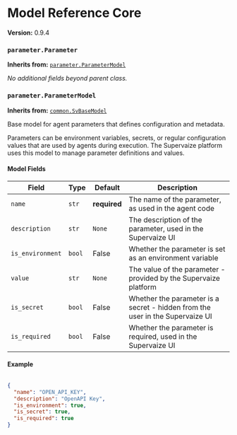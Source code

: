 # Model Reference Core

**Version:** 0.9.4

### `parameter.Parameter`

**Inherits from:** [`parameter.ParameterModel`](#parameter-parametermodel)

_No additional fields beyond parent class._

### `parameter.ParameterModel`

**Inherits from:** [`common.SvBaseModel`](../model_extra.md#common-svbasemodel)

Base model for agent parameters that defines configuration and metadata.

Parameters can be environment variables, secrets, or regular configuration values
that are used by agents during execution. The Supervaize platform uses this
model to manage parameter definitions and values.

#### Model Fields

| Field | Type | Default | Description |
|---|---|---|---|
| `name` | `str` | **required** | The name of the parameter, as used in the agent code |
| `description` | `str` | `None` | The description of the parameter, used in the Supervaize UI |
| `is_environment` | `bool` | False | Whether the parameter is set as an environment variable |
| `value` | `str` | `None` | The value of the parameter - provided by the Supervaize platform |
| `is_secret` | `bool` | False | Whether the parameter is a secret - hidden from the user in the Supervaize UI |
| `is_required` | `bool` | False | Whether the parameter is required, used in the Supervaize UI |

#### Example

```json

{
  "name": "OPEN_API_KEY",
  "description": "OpenAPI Key",
  "is_environment": true,
  "is_secret": true,
  "is_required": true
}

```
